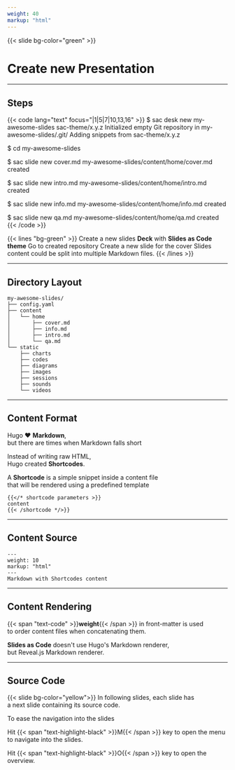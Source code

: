 ```yaml
---
weight: 40
markup: "html"
---
```

{{< slide bg-color="green" >}}
# Create new Presentation

------
## Steps
{{< code lang="text" focus="|1|5|7|10,13,16" >}}
$ sac desk new my-awesome-slides sac-theme/x.y.z
Initialized empty Git repository in my-awesome-slides/.git/
Adding snippets from sac-theme/x.y.z

$ cd my-awesome-slides

$ sac slide new cover.md
my-awesome-slides/content/home/cover.md created

$ sac slide new intro.md
my-awesome-slides/content/home/intro.md created

$ sac slide new info.md
my-awesome-slides/content/home/info.md created

$ sac slide new qa.md
my-awesome-slides/content/home/qa.md created
{{< /code >}}

{{< lines "bg-green" >}}
Create a new slides **Deck** with **Slides as Code theme**
Go to created repository
Create a new slide for the cover
Slides content could be split into multiple Markdown files.
{{< /lines >}}

------
## Directory Layout
```text
my-awesome-slides/
├── config.yaml
├── content
│   └── home
│       ├── cover.md
│       ├── info.md
│       ├── intro.md
│       └── qa.md
└── static
    ├── charts
    ├── codes
    ├── diagrams
    ├── images
    ├── sessions
    ├── sounds
    └── videos
```

------
## Content Format
Hugo ❤️ **Markdown**,<br>
but there are times when Markdown falls short

Instead of writing raw HTML,<br>
Hugo created **Shortcodes**.

A **Shortcode** is a simple snippet inside a content file<br>that will be rendered using a predefined template

```text
{{</* shortcode parameters >}}
content
{{< /shortcode */>}}
```

------
## Content Source
```text
---
weight: 10
markup: "html"
---
Markdown with Shortcodes content
```

------
## Content Rendering
{{< span "text-code" >}}**weight**{{< /span >}} in front-matter is used<br>to order content files when concatenating them.

**Slides as Code** doesn't use Hugo's Markdown renderer,<br> but Reveal.js Markdown renderer.

------
## Source Code
{{< slide bg-color="yellow">}}
In following slides, each slide has<br>a next slide containing its source code.

To ease the navigation into the slides

Hit {{< span "text-highlight-black" >}}M{{< /span >}} key to open the menu to navigate into the slides.

Hit {{< span "text-highlight-black" >}}O{{< /span >}} key to open the overview.
